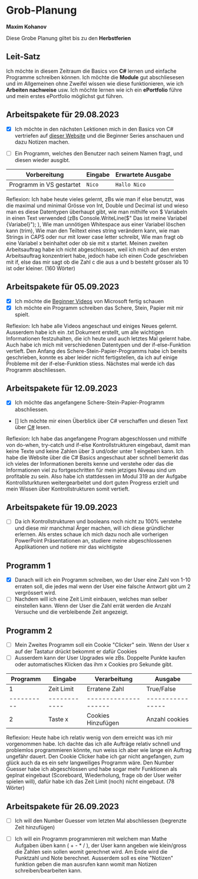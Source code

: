 # Grob-Planung

**Maxim Kohanov**

Diese Grobe Planung giltet bis zu den **Herbstferien**

## Leit-Satz

Ich möchte in diesem Zeitraum die Basics von **C#** lernen und einfache Programme schreiben können. Ich möchte die **Module** gut abschliesesen und im Allgemeinen ohne Zweifel wissen wie diese funktionieren, wie ich **Arbeiten nachweise** usw. Ich möchte lernen wie ich ein **ePortfolio** führe und mein erstes ePortfolio möglichst gut führen.

## Arbeitspakete für 29.08.2023

- [x] Ich möchte in den nächsten Lektionen mich in den Basics von C# vertriefen auf [dieser Website](https://learn.microsoft.com/en-us/dotnet/csharp/) und die Beginner Series anschauen und dazu Notizen machen.

- [ ] Ein Programm, welches den Benutzer nach seinem Namen fragt, und diesen wieder ausgibt.

| Vorbereitung             | Eingabe | Erwartete Ausgabe |
| ------------------------ | ------- | ----------------- |
| Programm in VS gestartet | `Nico`  | `Hallo Nico`      |

Reflexion: Ich habe heute vieles gelernt, zBs wie man if else benutzt, was die maximal und minimal Grösse von Int, Double und Decimal ist und wieso man es diese Datentypen überhaupt gibt, wie man mithilfe von $ Variabeln in einen Text verwended (zBs Console.WriteLine($" Das ist meine Variabel {Variabel}"); ), Wie man unnötigen Whitespace aus einer Variabel löschen kann (trim), Wie man den Teiltext eines string verändern kann, wie man Strings in CAPS oder nur mit lower case letter schreibt, Wie man fragt ob eine Variabel x beinhaltet oder ob sie mit x startet. Meinen zweiten Arbeitsauftrag habe ich nicht abgeschlossen, weil ich mich auf den ersten Arbeitsauftrag konzentriert habe, jedoch habe ich einen Code geschrieben mit if, else das mir sagt ob die Zahl c die aus a und b besteht grösser als 10 ist oder kleiner. (160 Wörter)

## Arbeitspakete für 05.09.2023

- [x] Ich möchte die [Beginner Videos](https://www.youtube.com/playlist?list=PLdo4fOcmZ0oVxKLQCHpiUWun7vlJJvUiN) von Microsoft fertig schauen
- [x] Ich möchte ein Programm schreiben das Schere, Stein, Papier mit mir spielt.

Reflexion: Ich habe alle Videos angeschaut und einiges Neues gelernt. Ausserdem habe ich ein .txt Dokument erstellt, um alle wichtigen Informationen festzuhalten, die ich heute und auch letztes Mal gelernt habe. Auch habe ich mich mit verschiedenen Datentypen und der if-else-Funktion vertieft.
Den Anfang des Schere-Stein-Papier-Programms habe ich bereits geschrieben, konnte es aber leider nicht fertigstellen, da ich auf einige Probleme mit der if-else-Funktion stiess. Nächstes mal werde ich das Programm abschliessen.

## Arbeitspakete für 12.09.2023

- [x] Ich möchte das angefangene Schere-Stein-Papier-Programm abschliessen.
- [] Ich möchte mir einen Überblick über C# verschaffen und diesen Text über [C#](https://learn.microsoft.com/en-us/dotnet/csharp/tour-of-csharp/) lesen.

Reflexion: Ich habe das angefangene Program abgeschlossen und mithilfe von do-when, try-catch und if-else Kontrollstrukturen eingebaut, damit man keine Texte und keine Zahlen über 3 und/oder unter 1 eingeben kann. Ich habe die Website über die C# Basics angeschaut aber schnell bemerkt das ich vieles der Informationen bereits kenne und verstehe oder das die Informationen viel zu fortgeschritten für mein jetziges Niveau sind um profitable zu sein. Also habe ich stattdessen im Modul 319 an der Aufgabe Kontrollsturkturen weitergearbeitet und dort guten Progress erzielt und mein Wissen über Kontrollstrukturen somit vertieft.

## Arbeitspakete für 19.09.2023

- [ ] Da ich Kontrollstrukturen und booleans noch nicht zu 100% verstehe und diese mir manchmal Ärger machen, will ich diese gründlicher erlernen. Als erstes schaue ich mich dazu noch alle vorherigen PowerPoint Präsentationen an, studiere meine abgeschlossenen Applikationen und notiere mir das wichtigste

## Programm 1
- [x] Danach will ich ein Programm schreiben, wo der User eine Zahl von 1-10 erraten soll, die jedes mal wenn der User eine falsche Antwort gibt um 2 vergrössert wird.
- [ ] Nachdem will ich eine Zeit Limit einbauen, welches man selber einstellen kann. Wenn der User die Zahl errät werden die Anzahl Versuche und die verbleibende Zeit angezeigt.

## Programm 2
- [ ] Mein Zweites Programm soll ein Cookie "Clicker" sein. Wenn der User x auf der Tastatur drückt bekommt er dafür Cookies
- [ ] Ausserdem kann der User Upgrades wie zBs. Doppelte Punkte kaufen oder automatisches Klicken das ihm x Cookies pro Sekunde gibt.

| Programm | Eingabe    | Verarbeitung       | Ausgabe        |
|----------|------------|--------------------|----------------|
| 1        | Zeit Limit | Erratene Zahl      | True/False     |
|----------|------------|--------------------|----------------|
| 2        | Taste x    | Cookies Hinzufügen | Anzahl cookies |

Reflexion: Heute habe ich relativ wenig von dem erreicht was ich mir vorgenommen habe. Ich dachte das ich alle Aufträge relativ schnell und problemlos programmieren könnte, nun weiss ich aber wie lange ein Auftrag ungefähr dauert. Den Cookie Clicker habe ich gar nicht angefangen, zum glück auch da es ein sehr langweiliges Programm wäre. Den Number Guesser habe ich abgeschlossen und habe sogar mehr Funktionen als geplnat eingebaut (Scoreboard, Wiederholung, frage ob der User weiter spielen will), dafür habe ich das Zeit Limit (noch) nicht eingebaut. (78 Wörter)

## Arbeitspakete für 26.09.2023

- [ ] Ich will den Number Guesser vom letzten Mal abschliessen (begrenzte Zeit hinzufügen)
- [ ] Ich will ein Programm programmieren mit welchem man Mathe Aufgaben üben kann ( + - * / ), der User kann angeben wie klein/gross die Zahlen sein sollen womit gerechnet wird.
      Am Ende wird die Punktzahl und Note berechnet. Ausserdem soll es eine "Notizen" funktion geben die man ausrufen kann womit man Notizen schreiben/bearbeiten kann.


  
